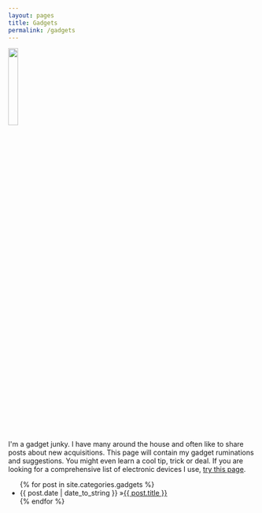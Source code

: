 ```yaml
---
layout: pages
title: Gadgets
permalink: /gadgets
---
```


<img class="category" src="http://www.stevencombs.com/images/design/gadgets.svg" width="20%" />

I'm a gadget junky. I have many around the house and often like to share posts about new acquisitions. This page will contain my gadget ruminations and suggestions. You might even learn a cool tip, trick or deal. If you are looking for a comprehensive list of electronic devices I use, [try this page](http://www.stevencombs.com/gadgets/2015/09/15/the-devices-we-use.html).

<ul id="blog-posts" class="posts">
{% for post in site.categories.gadgets %}
    <li><span>{{ post.date | date_to_string }} &raquo;</span><a href="{{ post.url }}">{{ post.title }}</a></li>
{% endfor %}
</ul>
